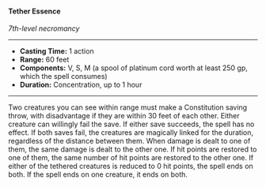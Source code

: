 #### Tether Essence
*7th-level necromancy*
___
- **Casting Time:** 1 action
- **Range:** 60 feet
- **Components:** V, S, M (a spool of platinum cord worth at least 250 gp, which the spell consumes)
- **Duration:** Concentration, up to 1 hour
---
Two creatures you can see within range must make a Constitution saving throw, with disadvantage if they are within 30 feet of each other. Either creature can willingly fail the save. If either save succeeds, the spell has no effect. If both saves fail, the creatures are magically linked for the duration, regardless of the distance between them. When damage is dealt to one of them, the same damage is dealt to the other one. If hit points are restored to one of them, the same number of hit points are restored to the other one. If either of the tethered creatures is reduced to 0 hit points, the spell ends on both. If the spell ends on one creature, it ends on both.